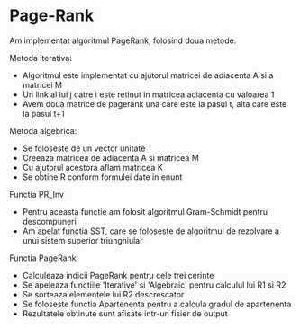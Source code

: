 # Page-Rank

Am implementat algoritmul PageRank, folosind doua metode.

Metoda iterativa:
* Algoritmul este implementat cu ajutorul matricei de adiacenta A si a matricei M
* Un link al lui j catre i este retinut in matricea adiacenta cu valoarea 1
* Avem doua matrice de pagerank una care este la pasul t, alta care este la pasul t+1

Metoda algebrica:
* Se foloseste de un vector unitate
* Creeaza matricea de adiacenta A si matricea M
* Cu ajutorul acestora aflam matricea K
* Se obtine R conform formulei date in enunt

Functia PR_Inv
* Pentru aceasta functie am folosit algoritmul Gram-Schmidt pentru descompuneri
* Am apelat functia SST, care se foloseste de algoritmul de rezolvare a unui sistem superior triunghiular

Functia PageRank
* Calculeaza indicii PageRank pentru cele trei cerinte
* Se apeleaza functiile 'Iterative' si 'Algebraic' pentru calculul lui R1 si R2
* Se sorteaza elementele lui R2 descrescator
* Se foloseste functia Apartenenta pentru a calcula gradul de apartenenta
* Rezultatele obtinute sunt afisate intr-un fisier de output


